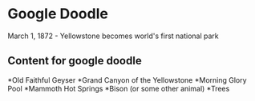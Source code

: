 # Google Doodle

March 1, 1872 - Yellowstone becomes world's first national park

## Content for google doodle

*Old Faithful Geyser
*Grand Canyon of the Yellowstone
*Morning Glory Pool
*Mammoth Hot Springs
*Bison (or some other animal)
*Trees
